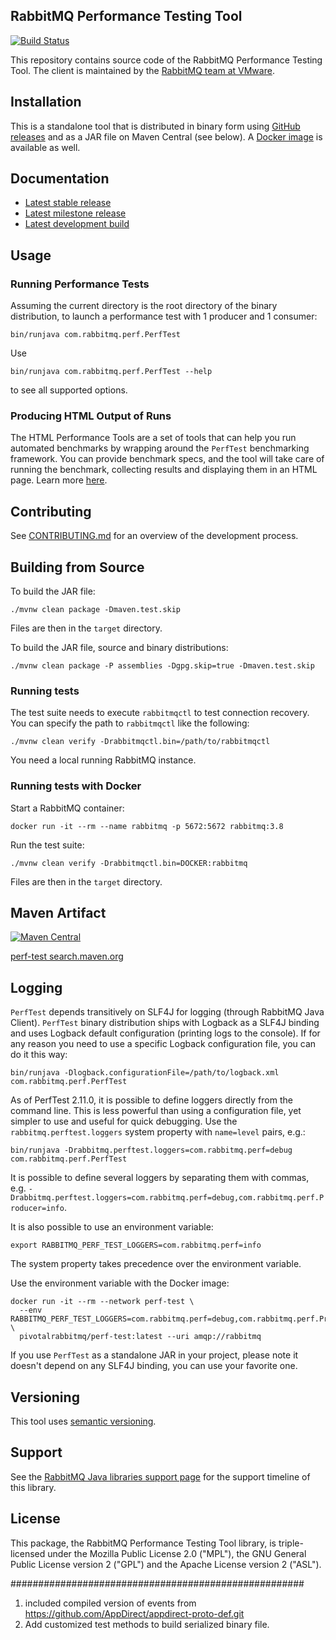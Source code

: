 ## RabbitMQ Performance Testing Tool

[![Build Status](https://github.com/rabbitmq/rabbitmq-perf-test/workflows/Build%20(Linux)/badge.svg?branch=main)](https://github.com/rabbitmq/rabbitmq-perf-test/actions?query=workflow%3A%22Build+%28Linux%29%22+branch%3Amain)

This repository contains source code of the RabbitMQ Performance Testing Tool.
The client is maintained by the [RabbitMQ team at VMware](https://github.com/rabbitmq/).

## Installation

This is a standalone tool that is distributed in binary form using
[GitHub releases](https://github.com/rabbitmq/rabbitmq-perf-test/releases)
and as a JAR file on Maven Central (see below). A [Docker image](https://hub.docker.com/r/pivotalrabbitmq/perf-test/) is available as well.

## Documentation

 * [Latest stable release](https://rabbitmq.github.io/rabbitmq-perf-test/stable/htmlsingle/)
 * [Latest milestone release](https://rabbitmq.github.io/rabbitmq-perf-test/milestone/htmlsingle/)
 * [Latest development build](https://rabbitmq.github.io/rabbitmq-perf-test/snapshot/htmlsingle/)

## Usage

### Running Performance Tests

Assuming the current directory is the root directory of the binary distribution,
to launch a performance test with 1 producer and 1 consumer:

```
bin/runjava com.rabbitmq.perf.PerfTest
```

Use

```
bin/runjava com.rabbitmq.perf.PerfTest --help
```

to see all supported options.


### Producing HTML Output of Runs

The HTML Performance Tools are a set of tools that can help you run 
automated benchmarks by wrapping around the `PerfTest` benchmarking 
framework. You can provide benchmark specs, and the tool will take care
of running the benchmark, collecting results and displaying them in an 
HTML page. Learn more [here](html/README.md).

## Contributing

See [CONTRIBUTING.md](./CONTRIBUTING.md) for an overview of the development process.


## Building from Source

To build the JAR file:

```
./mvnw clean package -Dmaven.test.skip
```

Files are then in the `target` directory.

To build the JAR file, source and binary distributions:

```
./mvnw clean package -P assemblies -Dgpg.skip=true -Dmaven.test.skip
```

### Running tests

The test suite needs to execute `rabbitmqctl` to test connection recovery. You
can specify the path to `rabbitmqctl` like the following:

    ./mvnw clean verify -Drabbitmqctl.bin=/path/to/rabbitmqctl

You need a local running RabbitMQ instance.

### Running tests with Docker

Start a RabbitMQ container:

    docker run -it --rm --name rabbitmq -p 5672:5672 rabbitmq:3.8

Run the test suite:

    ./mvnw clean verify -Drabbitmqctl.bin=DOCKER:rabbitmq

Files are then in the `target` directory.

## Maven Artifact

[![Maven Central](https://maven-badges.herokuapp.com/maven-central/com.rabbitmq/perf-test/badge.svg)](https://maven-badges.herokuapp.com/maven-central/com.rabbitmq/perf-test)

[perf-test search.maven.org](https://search.maven.org/#search%7Cga%7C1%7Ca%3A%22perf-test%22)

## Logging

`PerfTest` depends transitively on SLF4J for logging (through RabbitMQ Java Client). `PerfTest` binary distribution
ships with Logback as a SLF4J binding and uses Logback default configuration (printing logs to the console). If
for any reason you need to use a specific Logback configuration file, you can do it this way:

```
bin/runjava -Dlogback.configurationFile=/path/to/logback.xml com.rabbitmq.perf.PerfTest
```

As of PerfTest 2.11.0, it is possible to define loggers directly from the command line. This is less powerful
than using a configuration file, yet simpler to use and useful for quick debugging. Use the `rabbitmq.perftest.loggers`
system property with `name=level` pairs, e.g.:

```
bin/runjava -Drabbitmq.perftest.loggers=com.rabbitmq.perf=debug com.rabbitmq.perf.PerfTest
```

It is possible to define several loggers by separating them with commas, e.g.
`-Drabbitmq.perftest.loggers=com.rabbitmq.perf=debug,com.rabbitmq.perf.Producer=info`.

It is also possible to use an environment variable:

```
export RABBITMQ_PERF_TEST_LOGGERS=com.rabbitmq.perf=info
```

The system property takes precedence over the environment variable.

Use the environment variable with the Docker image:

```
docker run -it --rm --network perf-test \
  --env RABBITMQ_PERF_TEST_LOGGERS=com.rabbitmq.perf=debug,com.rabbitmq.perf.Producer=debug \
  pivotalrabbitmq/perf-test:latest --uri amqp://rabbitmq
```

If you use `PerfTest` as a standalone JAR in your project, please note it doesn't depend on any SLF4J binding,
you can use your favorite one.

## Versioning

This tool uses [semantic versioning](https://semver.org/).

## Support

See the [RabbitMQ Java libraries support page](https://www.rabbitmq.com/java-versions.html)
for the support timeline of this library.

## License

This package, the RabbitMQ Performance Testing Tool library, is triple-licensed under
the Mozilla Public License 2.0 ("MPL"), the GNU General Public License
version 2 ("GPL") and the Apache License version 2 ("ASL").


#####################################################
1. included compiled version of events from https://github.com/AppDirect/appdirect-proto-def.git
2. Add customized test methods to build serialized binary file. 
